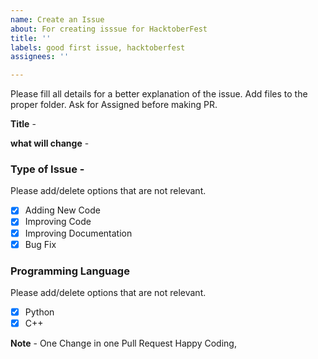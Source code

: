 ```yaml
---
name: Create an Issue
about: For creating isssue for HacktoberFest
title: ''
labels: good first issue, hacktoberfest
assignees: ''

---
```


Please fill all details for a better explanation of the issue. Add files to the proper folder. Ask for Assigned before making PR.

**Title** -

**what will change** -

### Type of Issue -

Please add/delete options that are not relevant.

- [x] Adding New Code
- [x] Improving Code
- [x] Improving Documentation
- [x] Bug Fix

### Programming Language

Please add/delete options that are not relevant.

- [x] Python
- [x] C++

**Note** - One Change in one Pull Request
Happy Coding,

